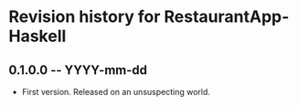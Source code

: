 # Revision history for RestaurantApp-Haskell

## 0.1.0.0 -- YYYY-mm-dd

* First version. Released on an unsuspecting world.
